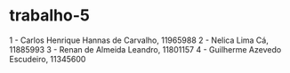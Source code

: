 # trabalho-5
1 - Carlos Henrique Hannas de Carvalho, 11965988
2 - Nelica Lima Cá, 11885993
3 - Renan de Almeida Leandro, 11801157
4 - Guilherme Azevedo Escudeiro, 11345600
